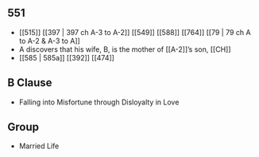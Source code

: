 ## 551
- [[515]] [[397 | 397 ch A-3 to A-2]] [[549]] [[588]] [[764]] [[79 | 79 ch A to A-2 &amp; A-3 to A]] 
- A discovers that his wife, B, is the mother of [[A-2]]’s son, [[CH]]
- [[585 | 585a]] [[392]] [[474]] 

## B Clause
- Falling into Misfortune through Disloyalty in Love

## Group
- Married Life

